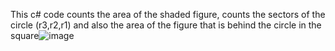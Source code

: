 This c# code counts the area of the shaded figure, counts the sectors of the circle (r3,r2,r1) and also the area of the figure that is behind the circle in the square![image](https://github.com/SimonLate32/CircleRadius/assets/118851112/7b3c72cb-05eb-4285-b39c-5074750ed366)
